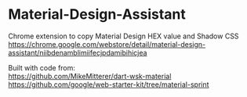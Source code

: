 # Material-Design-Assistant
Chrome extension to copy Material Design HEX value and Shadow CSS
https://chrome.google.com/webstore/detail/material-design-assistant/niibdenamblimiifecjpdamibihicjea


Built with code from:<br />
https://github.com/MikeMitterer/dart-wsk-material  <br>
https://github.com/google/web-starter-kit/tree/material-sprint
